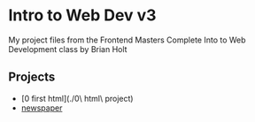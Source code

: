 # Intro to Web Dev v3
My project files from the Frontend Masters Complete Into to Web Development class by Brian Holt

## Projects
- [0 first html](./0\ html\ project)
- [newspaper](./1-newspaper-layout/)
